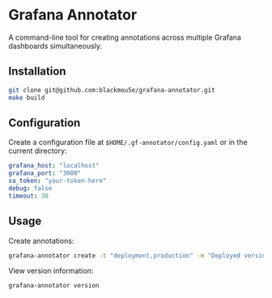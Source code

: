 # Grafana Annotator

A command-line tool for creating annotations across multiple Grafana dashboards simultaneously.

## Installation

```bash
git clone git@github.com:blackmou5e/grafana-annotator.git
make build
```

## Configuration

Create a configuration file at `$HOME/.gf-annotator/config.yaml` or in the current directory:

```yaml
grafana_host: "localhost"
grafana_port: "3000"
sa_token: "your-token-here"
debug: false
timeout: 30
```

## Usage

Create annotations:
```bash
grafana-annotator create -t "deployment,production" -m "Deployed version 1.2.3"
```

View version information:
```bash
grafana-annotator version
```
